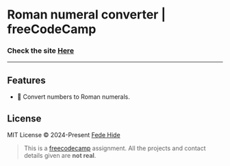 # Roman numeral converter | freeCodeCamp

### Check the site [Here](https://fedehide.github.io/roman-numeral-converter/ " Roman numeral converter")

------------

<!-- [![palindome-checker-ss.png](https://i.postimg.cc/XqZKFdMW/palindome-checker-ss.png)](https://postimg.cc/jnbJYWd3) -->

## Features

- 🔢 Convert numbers to Roman numerals.

## License

MIT License © 2024-Present [Fede Hide](https://github.com/FedeHide)

> This is a [freecodecamp](https://www.freecodecamp.org/ "freecodecamp") assignment. All the projects and contact details given are **not real**.